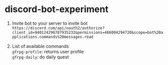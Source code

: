 # discord-bot-experiment

1. Invite bot to your server
   to invite bot  
   `https://discord.com/api/oauth2/authorize?client_id=940124296787935232&permissions=466004294720&scope=bot%20applications.commands%20messages.read`

2. List of available commands  
   `gfrpg-profile`: returns user profile  
   `gfrpg-daily`: do daily quest
